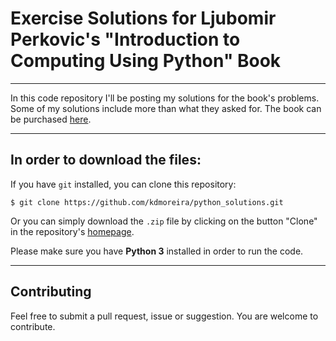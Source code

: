 # Exercise Solutions for Ljubomir Perkovic's "Introduction to Computing Using Python" Book

---

In this code repository I'll be posting my solutions for the book's problems. Some of my solutions include more than what they asked for.
The book can be purchased [here](https://www.amazon.com/Introduction-Computing-Using-Python-Application-ebook/dp/B01AKSZC9U/ref=sr_1_1?dchild=1&keywords=introduction+to+computing+using+python&qid=1605135281&sr=8-1).

---

## In order to download the files:

If you have `git` installed, you can clone this repository:

```console
$ git clone https://github.com/kdmoreira/python_solutions.git
```

Or you can simply download the `.zip` file by clicking on the button "Clone" in the repository's [homepage](https://github.com/kdmoreira/python_solutions).

Please make sure you have **Python 3** installed in order to run the code.

---

## Contributing

Feel free to submit a pull request, issue or suggestion. You are welcome to contribute.
